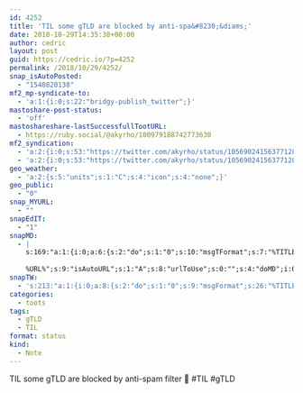 ```yaml
---
id: 4252
title: 'TIL some gTLD are blocked by anti-spa&#8230;&diams;'
date: 2018-10-29T14:35:38+00:00
author: cedric
layout: post
guid: https://cedric.io/?p=4252
permalink: /2018/10/29/4252/
snap_isAutoPosted:
  - "1540820138"
mf2_mp-syndicate-to:
  - 'a:1:{i:0;s:22:"bridgy-publish_twitter";}'
mastoshare-post-status:
  - 'off'
mastoshareshare-lastSuccessfullTootURL:
  - https://ruby.social/@akyrho/100979188742773630
mf2_syndication:
  - 'a:2:{i:0;s:53:"https://twitter.com/akyrho/status/1056902415637712896";i:1;s:46:"https://ruby.social/@akyrho/100979188742773630";}'
  - 'a:2:{i:0;s:53:"https://twitter.com/akyrho/status/1056902415637712896";i:1;s:46:"https://ruby.social/@akyrho/100979188742773630";}'
geo_weather:
  - 'a:2:{s:5:"units";s:1:"C";s:4:"icon";s:4:"none";}'
geo_public:
  - "0"
snap_MYURL:
  - ""
snapEdIT:
  - "1"
snapMD:
  - |
    s:169:"a:1:{i:0;a:6:{s:2:"do";s:1:"0";s:10:"msgTFormat";s:7:"%TITLE%";s:9:"msgFormat";s:19:"%FULLTEXT%
    
    %URL%";s:9:"isAutoURL";s:1:"A";s:8:"urlToUse";s:0:"";s:4:"doMD";i:0;}}";
snapTW:
  - 's:213:"a:1:{i:0;a:8:{s:2:"do";s:1:"0";s:9:"msgFormat";s:26:"%TITLE%. %EXCERPT% - %URL%";s:8:"attchImg";s:1:"1";s:9:"isAutoImg";s:1:"A";s:8:"imgToUse";s:0:"";s:9:"isAutoURL";s:1:"A";s:8:"urlToUse";s:0:"";s:4:"doTW";i:0;}}";'
categories:
  - toots
tags:
  - gTLD
  - TIL
format: status
kind:
  - Note
---
```

TIL some gTLD are blocked by anti-spam filter 🙁 #TIL #gTLD